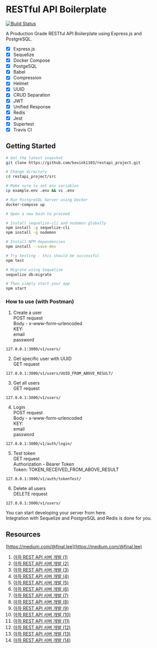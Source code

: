 # RESTful API Boilerplate

[![Build Status](https://travis-ci.org/kevink1103/restapi_project.svg?branch=master)](https://travis-ci.org/kevink1103/restapi_project)

A Production Grade RESTful API Boilerplate using Express.js and PostgreSQL.

- [x] Express.js
- [x] Sequelize
- [x] Docker Compose
- [x] PostgeSQL
- [x] Babel
- [x] Compression
- [x] Helmet
- [x] UUID
- [x] CRUD Separation
- [x] JWT
- [x] Unified Response
- [x] Redis
- [x] Jest
- [x] Supertest
- [x] Travis CI

## Getting Started

```bash
# Get the latest snapshot
git clone https://github.com/kevink1103/restapi_project.git

# Change directory
cd restapi_project/src

# Make sure to set env variables
cp example.env .env && vi .env

# Run PostgreSQL Server using Docker
docker-compose up

# Open a new bash to proceed

# Install sequelize-cli and nodemon globally
npm install -g sequelize-cli
npm install -g nodemon

# Install NPM dependencies
npm install --save-dev

# Try testing - this should be successful
npm test

# Migrate using Sequelize
sequelize db:migrate

# Then simply start your app
npm start
```

### How to use (with Postman)

1. Create a user  
POST request  
Body - x-www-form-urlencoded  
KEY:  
email  
password  

```text
127.0.0.1:3000/v1/users/
```

2. Get specific user with UUID  
GET request  

```text
127.0.0.1:3000/v1/users/UUID_FROM_ABOVE_RESULT/
```

3. Get all users  
GET request  

```text
127.0.0.1:3000/v1/users/
```

4. Login  
POST request  
Body - x-www-form-urlencoded  
KEY:  
email  
password  

```text
127.0.0.1:3000/v1/auth/login/
```

5. Test token  
GET request  
Authorization - Bearer Token  
Token: TOKEN_RECEIVED_FROM_ABOVE_RESULT  

```text
127.0.0.1:3000/v1/auth/tokenTest/
```

6. Delete all users  
DELETE request  

```text
127.0.0.1:3000/v1/users/
```

You can start developing your server from here.  
Integration with Sequelize and PostgreSQL and Redis is done for you.

## Resources

[https://medium.com/@final.lee](https://medium.com/@final.lee)

1. [아하 REST API 서버 개발 (1)](https://medium.com/aha-official/%EC%95%84%ED%95%98-rest-api-%EC%84%9C%EB%B2%84-%EA%B0%9C%EB%B0%9C-1-90b5da9e6593)
2. [아하 REST API 서버 개발 (2)](https://medium.com/aha-official/%EC%95%84%ED%95%98-rest-api-%EC%84%9C%EB%B2%84-%EA%B0%9C%EB%B0%9C-2-f61c9324d2c2)
3. [아하 REST API 서버 개발 (3)](https://medium.com/aha-official/%EC%95%84%ED%95%98-rest-api-%EC%84%9C%EB%B2%84-%EA%B0%9C%EB%B0%9C-3-daa2cce9d844)
4. [아하 REST API 서버 개발 (4)](https://medium.com/aha-official/%EC%95%84%ED%95%98-rest-api-%EA%B0%9C%EB%B0%9C-4-ad35ff26a014)
5. [아하 REST API 서버 개발 (5)](https://medium.com/aha-official/%EC%95%84%ED%95%98-rest-api-%EC%84%9C%EB%B2%84-%EA%B0%9C%EB%B0%9C-5-2633f380e129)
6. [아하 REST API 서버 개발 (6)](https://medium.com/aha-official/%EC%95%84%ED%95%98-rest-api-%EC%84%9C%EB%B2%84-%EA%B0%9C%EB%B0%9C-6-43568d94878a)
7. [아하 REST API 서버 개발 (7)](https://medium.com/aha-official/%EC%95%84%ED%95%98-rest-api-%EC%84%9C%EB%B2%84-%EA%B0%9C%EB%B0%9C-7-712e0588579f)
8. [아하 REST API 서버 개발 (8)](https://medium.com/aha-official/%EC%95%84%ED%95%98-rest-api-%EC%84%9C%EB%B2%84-%EA%B0%9C%EB%B0%9C-8-4f2d81e77466)
9. [아하 REST API 서버 개발 (9)](https://medium.com/aha-official/아하-rest-api-서버-개발-9-d75f4eab80d5)
10. [아하 REST API 서버 개발 (10)](https://medium.com/aha-official/아하-rest-api-서버-개발-10-c09764e116f9)
11. [아하 REST API 서버 개발 (11)](https://medium.com/aha-official/아하-rest-api-서버-개발-11-fbdd2cdb7e78)
12. [아하 REST API 서버 개발 (12)](https://medium.com/aha-official/아하-rest-api-서버-개발-12-80702e33ad47)
13. [아하 REST API 서버 개발 (13)](https://medium.com/aha-official/아하-rest-api-서버-개발-13-b90f6007a8f9)
14. [아하 REST API 서버 개발 (14)](https://medium.com/aha-official/아하-rest-api-서버-개발-14-3819ec9e90e9)
